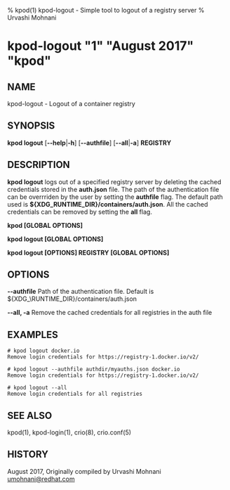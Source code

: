 % kpod(1) kpod-logout - Simple tool to logout of a registry server
% Urvashi Mohnani
# kpod-logout "1" "August 2017" "kpod"

## NAME
kpod-logout - Logout of a container registry

## SYNOPSIS
**kpod logout**
[**--help**|**-h**]
[**--authfile**]
[**--all**|**-a**]
**REGISTRY**

## DESCRIPTION
**kpod logout** logs out of a specified registry server by deleting the cached credentials
stored in the **auth.json** file. The path of the authentication file can be overrriden by the user by setting the **authfile** flag.
The default path used is **${XDG\_RUNTIME_DIR}/containers/auth.json**.
All the cached credentials can be removed by setting the **all** flag.

**kpod [GLOBAL OPTIONS]**

**kpod logout [GLOBAL OPTIONS]**

**kpod logout [OPTIONS] REGISTRY [GLOBAL OPTIONS]**

## OPTIONS

**--authfile**
Path of the authentication file. Default is ${XDG_\RUNTIME\_DIR}/containers/auth.json

**--all, -a**
Remove the cached credentials for all registries in the auth file

## EXAMPLES

```
# kpod logout docker.io
Remove login credentials for https://registry-1.docker.io/v2/
```

```
# kpod logout --authfile authdir/myauths.json docker.io
Remove login credentials for https://registry-1.docker.io/v2/
```

```
# kpod logout --all
Remove login credentials for all registries
```

## SEE ALSO
kpod(1), kpod-login(1), crio(8), crio.conf(5)

## HISTORY
August 2017, Originally compiled by Urvashi Mohnani <umohnani@redhat.com>
